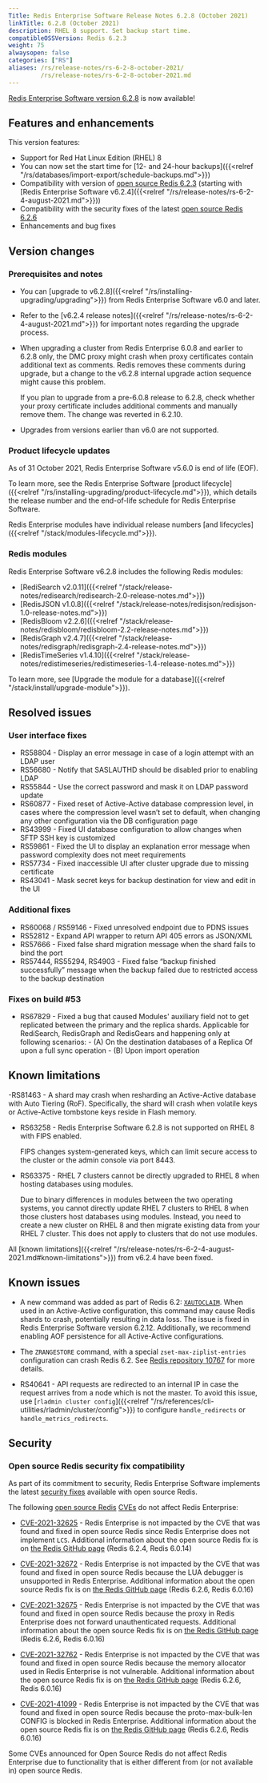 ```yaml
---
Title: Redis Enterprise Software Release Notes 6.2.8 (October 2021)
linkTitle: 6.2.8 (October 2021)
description: RHEL 8 support. Set backup start time.
compatibleOSSVersion: Redis 6.2.3
weight: 75
alwaysopen: false
categories: ["RS"]
aliases: /rs/release-notes/rs-6-2-8-october-2021/
         /rs/release-notes/rs-6-2-8-october-2021.md
---
```


[Redis Enterprise Software version 6.2.8](https://redislabs.com/redis-enterprise-software/download-center/software/) is now available! 

## Features and enhancements

This version features:

- Support for Red Hat Linux Edition (RHEL) 8
- You can now set the start time for [12- and 24-hour backups]({{<relref "/rs/databases/import-export/schedule-backups.md">}}) 
- Compatibility with version of [open source Redis 6.2.3](https://github.com/redis/redis/releases/tag/6.2.3) (starting with [Redis Enterprise Software v6.2.4]({{<relref "/rs/release-notes/rs-6-2-4-august-2021.md">}}))
- Compatibility with the security fixes of the latest [open source Redis 6.2.6](https://github.com/redis/redis/releases/tag/6.2.6)
- Enhancements and bug fixes

## Version changes

### Prerequisites and notes

- You can [upgrade to v6.2.8]({{<relref "/rs/installing-upgrading/upgrading">}}) from Redis Enterprise Software v6.0 and later. 

- Refer to the [v6.2.4 release notes]({{<relref "/rs/release-notes/rs-6-2-4-august-2021.md">}}) for important notes regarding the upgrade process.

- When upgrading a cluster from Redis Enterprise 6.0.8 and earlier to 6.2.8 only, the DMC proxy might crash when proxy certificates contain additional text as comments.  Redis removes these comments during upgrade, but a change to the v6.2.8 internal upgrade action sequence might cause this problem. 


    If you plan to upgrade from a pre-6.0.8 release to 6.2.8, check whether your proxy certificate includes additional comments and manually remove them.  The change was reverted in 6.2.10.

- Upgrades from versions earlier than v6.0 are not supported.

### Product lifecycle updates

As of 31 October 2021, Redis Enterprise Software v5.6.0 is end of life (EOF).

To learn more, see the Redis Enterprise Software [product lifecycle]({{<relref "/rs/installing-upgrading/product-lifecycle.md">}}), which details the release number and the end-of-life schedule for Redis Enterprise Software.

Redis Enterprise modules have individual release numbers [and lifecycles]({{<relref "/stack/modules-lifecycle.md">}}).

### Redis modules

Redis Enterprise Software v6.2.8 includes the following Redis modules:

- [RediSearch v2.0.11]({{<relref "/stack/release-notes/redisearch/redisearch-2.0-release-notes.md">}})
- [RedisJSON v1.0.8]({{<relref "/stack/release-notes/redisjson/redisjson-1.0-release-notes.md">}})
- [RedisBloom v2.2.6]({{<relref "/stack/release-notes/redisbloom/redisbloom-2.2-release-notes.md">}}) 
- [RedisGraph v2.4.7]({{<relref "/stack/release-notes/redisgraph/redisgraph-2.4-release-notes.md">}})
- [RedisTimeSeries v1.4.10]({{<relref "/stack/release-notes/redistimeseries/redistimeseries-1.4-release-notes.md">}})

To learn more, see [Upgrade the module for a database]({{<relref "/stack/install/upgrade-module">}}).

## Resolved issues

### User interface fixes

- RS58804 - Display an error message in case of a login attempt with an LDAP user
- RS56680 - Notify that SASLAUTHD should be disabled prior to enabling LDAP 
- RS55844 - Use the correct password and mask it on LDAP password update
- RS60877 - Fixed reset of Active-Active database compression level, in cases where the compression level wasn’t set to default, when changing any other configuration via the DB configuration page
- RS43999 - Fixed UI database configuration to allow changes when SFTP SSH key is customized
- RS59861 - Fixed the UI to display an explanation error message when password complexity does not meet requirements
- RS57734 - Fixed inaccessible UI after cluster upgrade due to missing certificate
- RS43041 - Mask secret keys for backup destination for view and edit in the UI

### Additional fixes

- RS60068 / RS59146 - Fixed unresolved endpoint due to PDNS issues
- RS52812 - Expand API wrapper to return API 405 errors as JSON/XML
- RS57666 - Fixed false shard migration message when the shard fails to bind the port
- RS57444, RS55294, RS4903 - Fixed false “backup finished successfully” message when the backup failed due to restricted access to the backup destination

### Fixes on build #53
- RS67829 - Fixed a bug that caused Modules' auxiliary field not to get replicated between the primary and the replica shards. Applicable for RediSearch, RedisGraph and RedisGears and happening only at following scenarios:
         - (A) On the destination databases of a Replica Of upon a full sync operation
         - (B) Upon import operation

## Known limitations

-RS81463 - A shard may crash when resharding an Active-Active database with Auto Tiering (RoF). Specifically, the shard will crash when volatile keys or Active-Active tombstone keys reside in Flash memory.

- RS63258 - Redis Enterprise Software 6.2.8 is not supported on RHEL 8 with FIPS enabled.

    FIPS changes system-generated keys, which can limit secure access to the cluster or the admin console via port 8443.

- RS63375 - RHEL 7 clusters cannot be directly upgraded to RHEL 8 when hosting databases using modules.

    Due to binary differences in modules between the two operating systems, you cannot directly update RHEL 7 clusters to RHEL 8 when those clusters host databases using modules.  Instead, you need to create a new cluster on RHEL 8 and then migrate existing data from your RHEL 7 cluster. This does not apply to clusters that do not use modules.

All [known limitations]({{<relref "/rs/release-notes/rs-6-2-4-august-2021.md#known-limitations">}}) from v6.2.4 have been fixed. 

## Known issues 

- A new command was added as part of Redis 6.2: [`XAUTOCLAIM`](https://redis.io/commands/xautoclaim/). When used in an Active-Active configuration, this command may cause Redis shards to crash, potentially resulting in data loss. The issue is fixed in Redis Enterprise Software version 6.2.12. Additionally, we recommend enabling AOF persistence for all Active-Active configurations.

- The `ZRANGESTORE` command, with a special `zset-max-ziplist-entries` configuration can crash Redis 6.2. See [Redis repository 10767](https://github.com/redis/redis/pull/10767) for more details.

- RS40641 - API requests are redirected to an internal IP in case the request arrives from a node which is not the master. To avoid this issue, use [`rladmin cluster config`]({{<relref "/rs/references/cli-utilities/rladmin/cluster/config">}}) to configure `handle_redirects` or `handle_metrics_redirects`.

## Security

### Open source Redis security fix compatibility

As part of its commitment to security, Redis Enterprise Software implements the latest [security fixes](https://github.com/redis/redis/releases) available with open source Redis.

The following [open source Redis](https://github.com/redis/redis) [CVEs](https://github.com/redis/redis/security/advisories) do not affect Redis Enterprise:

- [CVE-2021-32625](https://cve.mitre.org/cgi-bin/cvename.cgi?name=CVE-2021-32625) - Redis Enterprise is not impacted by the CVE that was found and fixed in open source Redis since Redis Enterprise does not implement `LCS`. Additional information about the open source Redis fix is on [the Redis GitHub page](https://github.com/redis/redis/releases) (Redis 6.2.4, Redis 6.0.14)

- [CVE-2021-32672](https://cve.mitre.org/cgi-bin/cvename.cgi?name=CVE-2021-32672) - Redis Enterprise is not impacted by the CVE that was found and fixed in open source Redis because the LUA debugger is unsupported in Redis Enterprise. Additional information about the open source Redis fix is on [the Redis GitHub page](https://github.com/redis/redis/releases) (Redis 6.2.6, Redis 6.0.16)

- [CVE-2021-32675](https://cve.mitre.org/cgi-bin/cvename.cgi?name=CVE-2021-32675) - Redis Enterprise is not impacted by the CVE that was found and fixed in open source Redis because the proxy in Redis Enterprise does not forward unauthenticated requests. Additional information about the open source Redis fix is on [the Redis GitHub page](https://github.com/redis/redis/releases) (Redis 6.2.6, Redis 6.0.16)

- [CVE-2021-32762](https://cve.mitre.org/cgi-bin/cvename.cgi?name=CVE-2021-32762) - Redis Enterprise is not impacted by the CVE that was found and fixed in open source Redis because the memory allocator used in Redis Enterprise is not vulnerable. Additional information about the open source Redis fix is on [the Redis GitHub page](https://github.com/redis/redis/releases) (Redis 6.2.6, Redis 6.0.16)

- [CVE-2021-41099](https://cve.mitre.org/cgi-bin/cvename.cgi?name=CVE-2021-41099) - Redis Enterprise is not impacted by the CVE that was found and fixed in open source Redis because the proto-max-bulk-len CONFIG is blocked in Redis Enterprise. Additional information about the open source Redis fix is on [the Redis GitHub page](https://github.com/redis/redis/releases) (Redis 6.2.6, Redis 6.0.16)

Some CVEs announced for Open Source Redis do not affect Redis Enterprise due to functionality that is either different from (or not available in) open source Redis.

